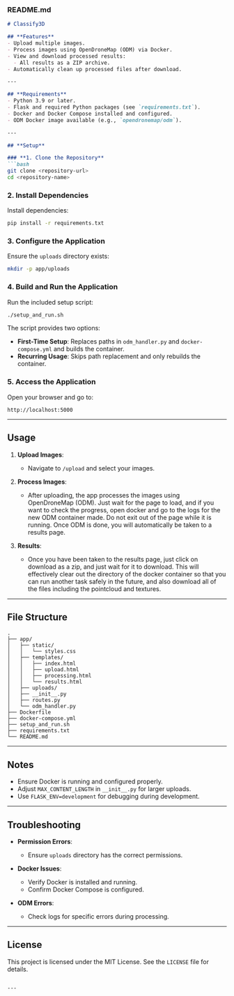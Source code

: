 ### **README.md**

```markdown
# Classify3D

## **Features**
- Upload multiple images.
- Process images using OpenDroneMap (ODM) via Docker.
- View and download processed results:
  - All results as a ZIP archive.
- Automatically clean up processed files after download.

---

## **Requirements**
- Python 3.9 or later.
- Flask and required Python packages (see `requirements.txt`).
- Docker and Docker Compose installed and configured.
- ODM Docker image available (e.g., `opendronemap/odm`).

---

## **Setup**

### **1. Clone the Repository**
```bash
git clone <repository-url>
cd <repository-name>
```

### **2. Install Dependencies**
Install dependencies:
```bash
pip install -r requirements.txt
```

### **3. Configure the Application**
Ensure the `uploads` directory exists:
```bash
mkdir -p app/uploads
```

### **4. Build and Run the Application**
Run the included setup script:
```bash
./setup_and_run.sh
```

The script provides two options:
- **First-Time Setup**: Replaces paths in `odm_handler.py` and `docker-compose.yml` and builds the container.
- **Recurring Usage**: Skips path replacement and only rebuilds the container.

### **5. Access the Application**
Open your browser and go to:
```
http://localhost:5000
```

---

## **Usage**
1. **Upload Images**:
   - Navigate to `/upload` and select your images.

2. **Process Images**:
   - After uploading, the app processes the images using OpenDroneMap (ODM). Just wait for the page to load, and if you want to check the progress, open docker and go to the logs for the new ODM container made. Do not exit out of the page while it is running. Once ODM is done, you will automatically be taken to a results page.

3. **Results**:
   - Once you have been taken to the results page, just click on download as a zip, and just wait for it to download. This will effectively clear out the directory of the docker container so that you can run another task safely in the future, and also download all of the files including the pointcloud and textures.

---

## **File Structure**
```
.
├── app/
│   ├── static/
│   │   └── styles.css
│   ├── templates/
│   │   ├── index.html
│   │   ├── upload.html
│   │   ├── processing.html
│   │   └── results.html
│   ├── uploads/
│   ├── __init__.py
│   ├── routes.py
│   └── odm_handler.py
├── Dockerfile
├── docker-compose.yml
├── setup_and_run.sh
├── requirements.txt
└── README.md
```

---

## **Notes**
- Ensure Docker is running and configured properly.
- Adjust `MAX_CONTENT_LENGTH` in `__init__.py` for larger uploads.
- Use `FLASK_ENV=development` for debugging during development.

---

## **Troubleshooting**
- **Permission Errors**:
  - Ensure `uploads` directory has the correct permissions.

- **Docker Issues**:
  - Verify Docker is installed and running.
  - Confirm Docker Compose is configured.

- **ODM Errors**:
  - Check logs for specific errors during processing.

---

## **License**
This project is licensed under the MIT License. See the `LICENSE` file for details.
```

---